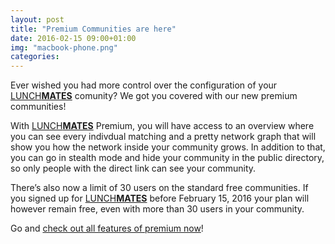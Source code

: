 ```yaml
---
layout: post
title: "Premium Communities are here"
date: 2016-02-15 09:00+01:00
img: "macbook-phone.png"
categories:
---
```


Ever wished you had more control over the configuration of your [LUNCH**MATES**][lunchmates] comunity? We got you covered with our new premium communities!

With [LUNCH**MATES**][lunchmates] Premium, you will have access to an overview where you can see every indivdual matching and a pretty network graph that will show you how the network inside your community grows. In addition to that, you can go in stealth mode and hide your community in the public directory, so only people with the direct link can see your community.

There’s also now a limit of 30 users on the standard free communities. If you signed up for [LUNCH**MATES**][lunchmates] before February 15, 2016 your plan will however remain free, even with more than 30 users in your community.

Go and [check out all features of premium now][premium]!

[lunchmates]: https://lunchmates.org
[premium]: https://lunchmates.org/pages/premium
